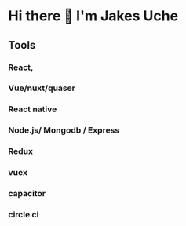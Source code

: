 # Hi there 👋 I'm Jakes Uche

## Tools

### React,
### Vue/nuxt/quaser
### React native
### Node.js/ Mongodb / Express 
### Redux
### vuex
### capacitor
### circle ci






